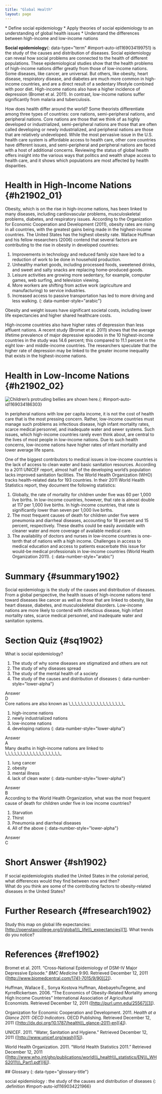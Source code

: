 ```yaml
---
title: "Global Health"
layout: page
---
```



<div data-type="abstract" markdown="1">
* Define social epidemiology
* Apply theories of social epidemiology to an understanding of global health issues
* Understand the differences between high-income and low-income nations

</div>

**Social epidemiology**{: data-type="term" #import-auto-id1169034199751} is the study of the causes and distribution of diseases. Social epidemiology can reveal how social problems are connected to the health of different populations. These epidemiological studies show that the health problems of high-income nations differ greatly from those of low-income nations. Some diseases, like cancer, are universal. But others, like obesity, heart disease, respiratory disease, and diabetes are much more common in high-income countries, and are a direct result of a sedentary lifestyle combined with poor diet. High-income nations also have a higher incidence of depression (Bromet et al. 2011). In contrast, low-income nations suffer significantly from malaria and tuberculosis.

How does health differ around the world? Some theorists differentiate among three types of countries: core nations, semi-peripheral nations, and peripheral nations. Core nations are those that we think of as highly developed or industrialized, semi-peripheral nations are those that are often called developing or newly industrialized, and peripheral nations are those that are relatively undeveloped. While the most pervasive issue in the U.S. health care system is affordable access to health care, other core countries have different issues, and semi-peripheral and peripheral nations are faced with a host of additional concerns. Reviewing the status of global health offers insight into the various ways that politics and wealth shape access to health care, and it shows which populations are most affected by health disparities.

# Health in High-Income Nations   {#h21902_01}

Obesity, which is on the rise in high-income nations, has been linked to many diseases, including cardiovascular problems, musculoskeletal problems, diabetes, and respiratory issues. According to the Organization for Economic Cooperation and Development (2011), obesity rates are rising in all countries, with the greatest gains being made in the highest-income countries. The United States has the highest obesity rate. Wallace Huffman and his fellow researchers (2006) contend that several factors are contributing to the rise in obesity in developed countries:

1.  Improvements in technology and reduced family size have led to a reduction of work to be done in household production.
2.  Unhealthy market goods, including processed foods, sweetened drinks, and sweet and salty snacks are replacing home-produced goods.
3.  Leisure activities are growing more sedentary, for example, computer games, web surfing, and television viewing.
4.  More workers are shifting from active work (agriculture and manufacturing) to service industries.
5.  Increased access to passive transportation has led to more driving and less walking.
{: data-number-style="arabic"}

Obesity and weight issues have significant societal costs, including lower life expectancies and higher shared healthcare costs.

High-income countries also have higher rates of depression than less affluent nations. A recent study (Bromet et al. 2011) shows that the average lifetime prevalence of major depressive episodes in the 10 highest-income countries in the study was 14.6 percent; this compared to 11.1 percent in the eight low- and middle-income countries. The researchers speculate that the higher rate of depression may be linked to the greater income inequality that exists in the highest-income nations.

# Health in Low-Income Nations   {#h21902_02}

![Children&#x2019;s protruding bellies are shown here.](../resources/Figure_19_02_01.jpg "In low-income countries, malnutrition and lack of access to clean water contribute to a high child mortality rate. (Photo courtesy of Steve Evans/flickr)"){: #import-auto-id1169034186303}

In peripheral nations with low per capita income, it is not the cost of health care that is the most pressing concern. Rather, low-income countries must manage such problems as infectious disease, high infant mortality rates, scarce medical personnel, and inadequate water and sewer systems. Such issues, which high-income countries rarely even think about, are central to the lives of most people in low-income nations. Due to such health concerns, low-income nations have higher rates of infant mortality and lower average life spans.

One of the biggest contributors to medical issues in low-income countries is the lack of access to clean water and basic sanitation resources. According to a 2011 UNICEF report, almost half of the developing world’s population lacks improved sanitation facilities. The World Health Organization (WHO) tracks health-related data for 193 countries. In their 2011 World Health Statistics report, they document the following statistics:

1.  Globally, the rate of mortality for children under five was 60 per 1,000 live births. In low-income countries, however, that rate is almost double at 117 per 1,000 live births. In high-income countries, that rate is significantly lower than seven per 1,000 live births.
2.  The most frequent causes of death for children under five were pneumonia and diarrheal diseases, accounting for 18 percent and 15 percent, respectively. These deaths could be easily avoidable with cleaner water and more coverage of available medical care.
3.  The availability of doctors and nurses in low-income countries is one-tenth that of nations with a high income. Challenges in access to medical education and access to patients exacerbate this issue for would-be medical professionals in low-income countries (World Health Organization 2011).
{: data-number-style="arabic"}

# Summary   {#summary1902}

Social epidemiology is the study of the causes and distribution of diseases. From a global perspective, the health issues of high-income nations tend toward diseases like cancer as well as those that are linked to obesity, like heart disease, diabetes, and musculoskeletal disorders. Low-income nations are more likely to contend with infectious disease, high infant mortality rates, scarce medical personnel, and inadequate water and sanitation systems.

# Section Quiz   {#sq1902}

<div data-type="exercise" class="exercise" id="sq1902_ex01" data-element-type="section-quiz">
<div data-type="problem" class="problem" markdown="1">
What is social epidemiology?

1.  The study of why some diseases are stigmatized and others are not
2.  The study of why diseases spread
3.  The study of the mental health of a society
4.  The study of the causes and distribution of diseases
{: data-number-style="lower-alpha"}

</div>
<div data-type="solution" class="solution" markdown="1">
<div data-type="title">
Answer
</div>
D

</div>
</div>

<div data-type="exercise" class="exercise" id="sq1902_ex02" data-element-type="section-quiz">
<div data-type="problem" class="problem" markdown="1">
Core nations are also known as \_\_\_\_\_\_\_\_\_\_\_\_\_\_\_\_\_\_

1.  high-income nations
2.  newly industrialized nations
3.  low-income nations
4.  developing nations
{: data-number-style="lower-alpha"}

</div>
<div data-type="solution" class="solution" markdown="1">
<div data-type="title">
Answer
</div>
A

</div>
</div>

<div data-type="exercise" class="exercise" id="sq1902_ex03" data-element-type="section-quiz">
<div data-type="problem" class="problem" markdown="1">
Many deaths in high-income nations are linked to \_\_\_\_\_\_\_\_\_\_\_\_\_\_\_\_\_\_

1.  lung cancer
2.  obesity
3.  mental illness
4.  lack of clean water
{: data-number-style="lower-alpha"}

</div>
<div data-type="solution" class="solution" markdown="1">
<div data-type="title">
Answer
</div>
B

</div>
</div>

<div data-type="exercise" class="exercise" id="sq1902_ex04" data-element-type="section-quiz">
<div data-type="problem" class="problem" markdown="1">
According to the World Health Organization, what was the most frequent cause of death for children under five in low income countries?

1.  Starvation
2.  Thirst
3.  Pneumonia and diarrheal diseases
4.  All of the above
{: data-number-style="lower-alpha"}

</div>
<div data-type="solution" class="solution" markdown="1">
<div data-type="title">
Answer
</div>
C

</div>
</div>

# Short Answer   {#sh1902}

<div data-type="exercise" class="exercise" id="sh1902_ex01" data-element-type="short-answer">
<div data-type="problem" class="problem" markdown="1">
If social epidemiologists studied the United States in the colonial period, what differences would they find between now and then?

</div>
</div>

<div data-type="exercise" class="exercise" id="sh1902_ex02" data-element-type="short-answer">
<div data-type="problem" class="problem" markdown="1">
What do you think are some of the contributing factors to obesity-related diseases in the United States?

</div>
</div>

# Further Research   {#fresearch1902}

Study this map on global life expectancies: [http://openstaxcollege.org/l/global\\\_life\\\_expectancies][1]. What trends do you notice?

# References   {#ref1902}

Bromet et al. 2011. “Cross-National Epidemiology of DSM-IV Major Depressive Episode.” *BMC Medicine* 9:90. Retrieved December 12, 2011 ([http://www.biomedcentral.com/1741-7015/9/90][2]).

Huffman, Wallace E., Sonya Kostova Huffman, AbebayehuTegene, and KyrreRickertsen. 2006. “The Economics of Obesity-Related Mortality among High Income Countries” International Association of Agricultural Economists. Retrieved December 12, 2011 ([http://purl.umn.edu/25567][3]).

Organization for Economic Cooperation and Development. 2011. *Health at a Glance 2011: OECD Indicators*. OECD Publishing. Retrieved December 12, 2011 ([http://dx.doi.org/10.1787/health\\\_glance-2011-en][4]).

UNICEF. 2011. “Water, Sanitation and Hygiene.” Retrieved December 12, 2011 ([http://www.unicef.org/wash][5]).

World Health Organization. 2011. “World Health Statistics 2011.” Retrieved December 12, 2011 ([http://www.who.int/gho/publications/world\\\_health\\\_statistics/EN\\\_WHS2011\\\_Part1.pdf][6]).

<div data-type="glossary" markdown="1">
## Glossary
{: data-type="glossary-title"}

social epidemiology
: the study of the causes and distribution of diseases
{: .definition #import-auto-id1169034221966}

</div>



[1]: http://openstaxcollege.org/l/global_life_expectancies
[2]: http://www.biomedcentral.com/1741-7015/9/90
[3]: http://purl.umn.edu/25567
[4]: http://dx.doi.org/10.1787/health_glance-2011-en
[5]: http://www.unicef.org/wash
[6]: http://www.who.int/gho/publications/world_health_statistics/EN_WHS2011_Part1.pdf
